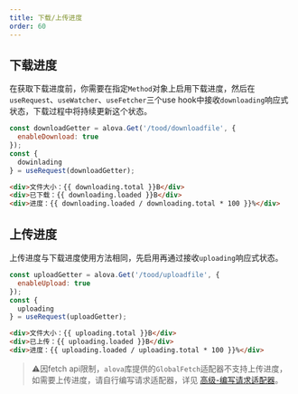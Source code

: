 ```yaml
---
title: 下载/上传进度
order: 60
---
```


## 下载进度
在获取下载进度前，你需要在指定`Method`对象上启用下载进度，然后在`useRequest`、`useWatcher`、`useFetcher`三个use hook中接收`downloading`响应式状态，下载过程中将持续更新这个状态。
```javascript
const downloadGetter = alova.Get('/tood/downloadfile', {
  enableDownload: true
});
const {
  dowinlading
} = useRequest(downloadGetter);
```
```html
<div>文件大小：{{ downloading.total }}B</div>
<div>已下载：{{ downloading.loaded }}B</div>
<div>进度：{{ downloading.loaded / downloading.total * 100 }}%</div>
```

## 上传进度
上传进度与下载进度使用方法相同，先启用再通过接收`uploading`响应式状态。
```javascript
const uploadGetter = alova.Get('/tood/uploadfile', {
  enableUpload: true
});
const {
  uploading
} = useRequest(uploadGetter);
```
```html
<div>文件大小：{{ uploading.total }}B</div>
<div>已上传：{{ uploading.loaded }}B</div>
<div>进度：{{ uploading.loaded / uploading.total * 100 }}%</div>
```

> ⚠️因fetch api限制，`alova`库提供的`GlobalFetch`适配器不支持上传进度，如需要上传进度，请自行编写请求适配器，详见 [高级-编写请求适配器](#编写请求适配器)。